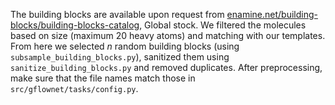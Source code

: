 The building blocks are available upon request from [enamine.net/building-blocks/building-blocks-catalog](https://enamine.net/building-blocks/building-blocks-catalog), Global stock. We filtered the molecules based on size (maximum 20 heavy atoms) and matching with our templates. From here we selected _n_ random building blocks (using `subsample_building_blocks.py`), sanitized them using `sanitize_building_blocks.py` and removed duplicates. After preprocessing, make sure that the file names match those in `src/gflownet/tasks/config.py`.